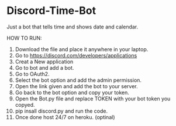 # Discord-Time-Bot
Just a bot that tells time and shows date and calendar. 

HOW TO RUN:
1. Download the file and place it anywhere in your laptop. 
2. Go to https://discord.com/developers/applications
3. Creat a New application 
4. Go to bot and add a bot.
5. Go to OAuth2.
6. Select the bot option and add the admin permission. 
7. Open the link given and add the bot to your server.
8. Go back to the bot option and copy your token.
9. Open the Bot.py file and replace TOKEN with your bot token you copyed. 
7. pip insall discord.py and run the code.
8. Once done host 24/7 on heroku. (optinal)
